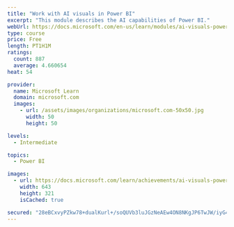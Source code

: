 ```yaml
---
title: "Work with AI visuals in Power BI"
excerpt: "This module describes the AI capabilities of Power BI."
webUrl: https://docs.microsoft.com/en-us/learn/modules/ai-visuals-power-bi/
type: course
price: Free
length: PT1H1M
ratings:
  count: 887
  average: 4.660654
heat: 54

provider:
  name: Microsoft Learn
  domain: microsoft.com
  images:
    - url: /assets/images/organizations/microsoft.com-50x50.jpg
      width: 50
      height: 50

levels:
  - Intermediate

topics:
  - Power BI

images:
  - url: https://docs.microsoft.com/learn/achievements/ai-visuals-power-bi-social.png
    width: 643
    height: 321
    isCached: true

secured: "28eBCxvyPZkw78+dualKurl+/soQUVb3luJGzNeAEw4ON8NKgJP6TwJW/iyG4KL/w+8hySHmdJLzXki7ARaNVci+W4Ud5Edn7bpYWfvqtLQkNvNdATYr+88f8ryomurZeYkDRYGmZnUidOn0wZbrjA3tN21ZHZ9L82WZuZkFzYaqAyzcaacbYg4SwPIM15K+VirXGiL8v0PAfoRzj0vkr443ZELc4hx9aaW3luzLtp6mpUZwS5AJIWVatvYpE8r+wf0paj5btLWL3YWO9Vo3DSy0zfmlniYeCsuWkF2BFpJ7s2xcFwpP35Hj2v6kvvVLNdqJjbeyeoZChsJdtBMPvjXwDuRIeWKqeyoSk3Xq8fuI5DTL9EW1HyOOTYrzcY8BtP+WpjzcUgywpKG/fLwH9FAZ01sxjJ0Mu+Qe02er8xM=;hjnmF4zB+IhjMdivjoiSZQ=="
---
```


